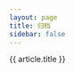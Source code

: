 ```yaml
---
layout: page
title: 归档
sidebar: false
---
```


<script setup>
import { computed } from 'vue'
import  { data }  from '../.vitepress/theme/posts.data'
import PostEntry from '../.vitepress/theme/PostEntry.vue'

const { yearMap,postMap } = data
const yearList = Object.keys(yearMap).sort((a, b) => b - a); // 按年份降序排序
const computedYearMap = computed(()=> {
  let result = {}
  for(let key in yearMap) {
    result[key] = yearMap[key].map(url => postMap[url])
  }
  return result
})
</script>
<div class="max-w-screen-lg w-full px-6 py-8 my-0 mx-auto">
  <div v-for="year in yearList" :key="year">
    <div v-text="year" class="pt-3 pb-2 text-xl font-serif"></div>
    <PostEntry  v-for="(article, index2) in computedYearMap[year]" :key="index2" :url="article.url">
      {{ article.title }}
      <template #date>
        {{ article.date.string }}
      </template>
    </PostEntry>
  </div>
</div>

